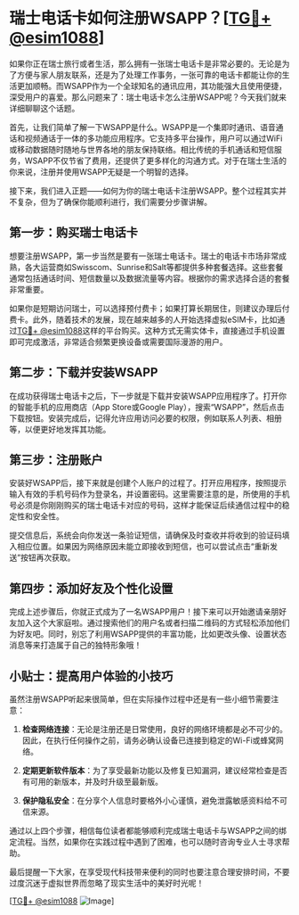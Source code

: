 # 瑞士电话卡如何注册WSAPP？[[TG💪+ @esim1088](https://t.me/s/esim1088)]

如果你正在瑞士旅行或者生活，那么拥有一张瑞士电话卡是非常必要的。无论是为了方便与家人朋友联系，还是为了处理工作事务，一张可靠的电话卡都能让你的生活更加顺畅。而WSAPP作为一个全球知名的通讯应用，其功能强大且使用便捷，深受用户的喜爱。那么问题来了：瑞士电话卡怎么注册WSAPP呢？今天我们就来详细聊聊这个话题。

首先，让我们简单了解一下WSAPP是什么。WSAPP是一个集即时通讯、语音通话和视频通话于一体的多功能应用程序。它支持多平台操作，用户可以通过WiFi或移动数据随时随地与世界各地的朋友保持联络。相比传统的手机通话和短信服务，WSAPP不仅节省了费用，还提供了更多样化的沟通方式。对于在瑞士生活的你来说，注册并使用WSAPP无疑是一个明智的选择。

接下来，我们进入正题——如何为你的瑞士电话卡注册WSAPP。整个过程其实并不复杂，但为了确保你能顺利进行，我们需要分步骤讲解。

## 第一步：购买瑞士电话卡

想要注册WSAPP，第一步当然是要有一张瑞士电话卡。瑞士的电话卡市场非常成熟，各大运营商如Swisscom、Sunrise和Salt等都提供多种套餐选择。这些套餐通常包括通话时间、短信数量以及数据流量等内容。根据你的需求选择合适的套餐非常重要。

如果你是短期访问瑞士，可以选择预付费卡；如果打算长期居住，则建议办理后付费卡。此外，随着技术的发展，现在越来越多的人开始选择虚拟eSIM卡，比如通过[TG💪+ @esim1088](https://t.me/s/esim1088)这样的平台购买。这种方式无需实体卡，直接通过手机设置即可完成激活，非常适合频繁更换设备或需要国际漫游的用户。

## 第二步：下载并安装WSAPP

在成功获得瑞士电话卡之后，下一步就是下载并安装WSAPP应用程序了。打开你的智能手机的应用商店（App Store或Google Play），搜索“WSAPP”，然后点击下载按钮。安装完成后，记得允许应用访问必要的权限，例如联系人列表、相册等，以便更好地发挥其功能。

## 第三步：注册账户

安装好WSAPP后，接下来就是创建个人账户的过程了。打开应用程序，按照提示输入有效的手机号码作为登录名，并设置密码。这里需要注意的是，所使用的手机号必须是你刚刚购买的瑞士电话卡对应的号码，这样才能保证后续通信过程中的稳定性和安全性。

提交信息后，系统会向你发送一条验证短信，请确保及时查收并将收到的验证码填入相应位置。如果因为网络原因未能立即接收到短信，也可以尝试点击“重新发送”按钮再次获取。

## 第四步：添加好友及个性化设置

完成上述步骤后，你就正式成为了一名WSAPP用户！接下来可以开始邀请亲朋好友加入这个大家庭啦。通过搜索他们的用户名或者扫描二维码的方式轻松添加他们为好友吧。同时，别忘了利用WSAPP提供的丰富功能，比如更改头像、设置状态消息等来打造属于自己的独特形象哦！

## 小贴士：提高用户体验的小技巧

虽然注册WSAPP听起来很简单，但在实际操作过程中还是有一些小细节需要注意：

1. **检查网络连接**：无论是注册还是日常使用，良好的网络环境都是必不可少的。因此，在执行任何操作之前，请务必确认设备已连接到稳定的Wi-Fi或蜂窝网络。
   
2. **定期更新软件版本**：为了享受最新功能以及修复已知漏洞，建议经常检查是否有可用的新版本，并及时升级至最新版。
   
3. **保护隐私安全**：在分享个人信息时要格外小心谨慎，避免泄露敏感资料给不可信来源。

通过以上四个步骤，相信每位读者都能够顺利完成瑞士电话卡与WSAPP之间的绑定流程。当然，如果你在实践过程中遇到了困难，也可以随时咨询专业人士寻求帮助。

最后提醒一下大家，在享受现代科技带来便利的同时也要注意合理安排时间，不要过度沉迷于虚拟世界而忽略了现实生活中的美好时光呢！

[[TG💪+ @esim1088](https://t.me/s/esim1088) ![Image](https://i.postimg.cc/4NQfJmqS/Snipaste-2025-05-13-00-14-12.png)]